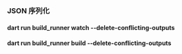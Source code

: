 ### JSON 序列化

#### dart run build_runner watch --delete-conflicting-outputs

#### dart run build_runner build --delete-conflicting-outputs
